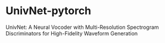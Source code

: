 # UnivNet-pytorch
UnivNet: A Neural Vocoder with Multi-Resolution Spectrogram Discriminators for High-Fidelity Waveform Generation
